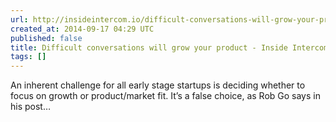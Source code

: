 ```yaml
---
url: http://insideintercom.io/difficult-conversations-will-grow-your-product/
created_at: 2014-09-17 04:29 UTC
published: false
title: Difficult conversations will grow your product - Inside Intercom
tags: []
---
```


An inherent challenge for all early stage startups is deciding whether to focus on growth or product/market fit.
It’s a false choice, as Rob Go says in his post…
